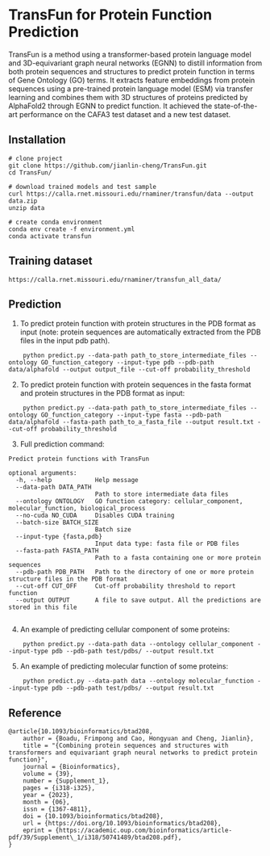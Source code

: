 # TransFun for Protein Function Prediction
TransFun is a method using a transformer-based protein language model and 3D-equivariant graph neural networks (EGNN) to distill information from both protein sequences and structures to predict protein function in terms of Gene Ontology (GO) terms. It extracts feature embeddings from protein sequences using a pre-trained protein language model (ESM) via transfer learning and combines them with 3D structures of proteins predicted by AlphaFold2 through EGNN to predict function. It achieved the state-of-the-art performance on the CAFA3 test dataset and a new test dataset.



## Installation
```
# clone project
git clone https://github.com/jianlin-cheng/TransFun.git
cd TransFun/

# download trained models and test sample
curl https://calla.rnet.missouri.edu/rnaminer/transfun/data --output data.zip
unzip data

# create conda environment
conda env create -f environment.yml
conda activate transfun
```


## Training dataset
```
https://calla.rnet.missouri.edu/rnaminer/transfun_all_data/
```


## Prediction
1. To predict protein function with protein structures in the PDB format as input (note: protein sequences are automatically extracted from the PDB files in the input pdb path).
```
    python predict.py --data-path path_to_store_intermediate_files --ontology GO_function_category --input-type pdb --pdb-path data/alphafold --output output_file --cut-off probability_threshold
```

2. To predict protein function with protein sequences in the fasta format and protein structures in the PDB format as input: 
```
    python predict.py --data-path path_to_store_intermediate_files --ontology GO_function_category --input-type fasta --pdb-path data/alphafold --fasta-path path_to_a_fasta_file --output result.txt --cut-off probability_threshold
```

3. Full prediction command: 
```
Predict protein functions with TransFun

optional arguments:
  -h, --help            Help message
  --data-path DATA_PATH
                        Path to store intermediate data files
  --ontology ONTOLOGY   GO function category: cellular_component, molecular_function, biological_process
  --no-cuda NO_CUDA     Disables CUDA training
  --batch-size BATCH_SIZE
                        Batch size
  --input-type {fasta,pdb}
                        Input data type: fasta file or PDB files
  --fasta-path FASTA_PATH
                        Path to a fasta containing one or more protein sequences
  --pdb-path PDB_PATH   Path to the directory of one or more protein structure files in the PDB format
  --cut-off CUT_OFF     Cut-off probability threshold to report function
  --output OUTPUT       A file to save output. All the predictions are stored in this file
  
```

4. An example of predicting cellular component of some proteins: 
```
    python predict.py --data-path data --ontology cellular_component --input-type pdb --pdb-path test/pdbs/ --output result.txt
```

5. An example of predicting molecular function of some proteins: 
```
    python predict.py --data-path data --ontology molecular_function --input-type pdb --pdb-path test/pdbs/ --output result.txt
```

## Reference
```
@article{10.1093/bioinformatics/btad208,
    author = {Boadu, Frimpong and Cao, Hongyuan and Cheng, Jianlin},
    title = "{Combining protein sequences and structures with transformers and equivariant graph neural networks to predict protein function}",
    journal = {Bioinformatics},
    volume = {39},
    number = {Supplement_1},
    pages = {i318-i325},
    year = {2023},
    month = {06},
    issn = {1367-4811},
    doi = {10.1093/bioinformatics/btad208},
    url = {https://doi.org/10.1093/bioinformatics/btad208},
    eprint = {https://academic.oup.com/bioinformatics/article-pdf/39/Supplement\_1/i318/50741489/btad208.pdf},
}

```
